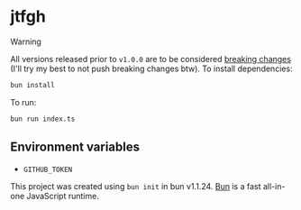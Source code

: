 # jtfgh

> [!WARNING]
> All versions released prior to `v1.0.0` are to be considered [breaking changes](https://semver.org/#how-do-i-know-when-to-release-100) (I'll try my best to not push breaking changes btw).
To install dependencies:

```bash
bun install
```

To run:

```bash
bun run index.ts
```

## Environment variables
- `GITHUB_TOKEN`

This project was created using `bun init` in bun v1.1.24. [Bun](https://bun.sh) is a fast all-in-one JavaScript runtime.
